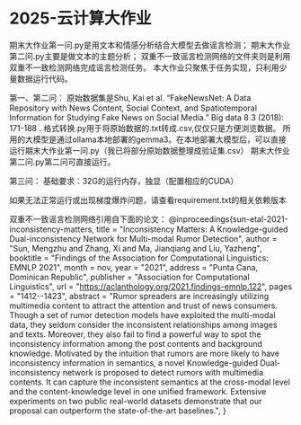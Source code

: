 # 2025-云计算大作业
期末大作业第一问.py是用文本和情感分析结合大模型去做谣言检测；
期末大作业第二问.py主要是做文本的主题分析；
双重不一致谣言检测网络的文件夹则是利用双重不一致检测网络完成谣言检测任务。
本大作业只聚焦于任务实现，只利用少量数据运行代码。

第一、第二问：
原始数据集是Shu, Kai et al. “FakeNewsNet: A Data Repository with News Content, Social Context, and Spatiotemporal Information for Studying Fake News on Social Media.” Big data 8 3 (2018): 171-188 .
格式转换.py用于将原始数据的.txt转成.csv,仅仅只是方便浏览数据。
所用的大模型是通过ollama本地部署的gemma3。在本地部署大模型后，可以直接运行期末大作业第一问.py（我已将部分原始数据整理成验证集.csv）
期末大作业第二问.py第二问可直接运行。

第三问：
基础要求：32G的运行内存，独显（配置相应的CUDA）

































如果无法正常运行或出现梯度爆炸问题，请查看requirement.txt的相关依赖版本

双重不一致谣言检测网络引用自下面的论文：
@inproceedings{sun-etal-2021-inconsistency-matters,
    title = "Inconsistency Matters: A Knowledge-guided Dual-inconsistency Network for Multi-modal Rumor Detection",
    author = "Sun, Mengzhu  and
      Zhang, Xi  and
      Ma, Jianqiang  and
      Liu, Yazheng",
    booktitle = "Findings of the Association for Computational Linguistics: EMNLP 2021",
    month = nov,
    year = "2021",
    address = "Punta Cana, Dominican Republic",
    publisher = "Association for Computational Linguistics",
    url = "https://aclanthology.org/2021.findings-emnlp.122",
    pages = "1412--1423",
    abstract = "Rumor spreaders are increasingly utilizing multimedia content to attract the attention and trust of news consumers. Though a set of rumor detection models have exploited the multi-modal data, they seldom consider the inconsistent relationships among images and texts. Moreover, they also fail to find a powerful way to spot the inconsistency information among the post contents and background knowledge. Motivated by the intuition that rumors are more likely to have inconsistency information in semantics, a novel Knowledge-guided Dual-inconsistency network is proposed to detect rumors with multimedia contents. It can capture the inconsistent semantics at the cross-modal level and the content-knowledge level in one unified framework. Extensive experiments on two public real-world datasets demonstrate that our proposal can outperform the state-of-the-art baselines.",
}

